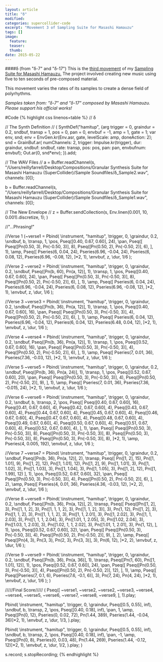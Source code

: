 ```yaml
---
layout: article
title: "δ"
modified:
categories: supercollider-code
excerpt: "Movement 3 of Sampling Suite for Masashi Hamauzu"
tags: []
image:
  feature:
  teaser:
  thumb:
date: 2015-05-22
---
```

####δ (from "δ-7" and "δ-17")
This is the [third movement](https://soundcloud.com/capybarrage-reilly/etude-from-etude-no-8-in-g-minor-op-4?in=capybarrage-reilly/sets/sampling-suite-for-masashi-1) of my [Sampling Suite for Masashi Hamauzu.](https://soundcloud.com/capybarrage-reilly/sets/sampling-suite-for-masashi-1)  The project involved creating new music using five to ten seconds of pre-composed material.

This movement varies the rates of its samples to create a dense field of polyrhythms.  

*Samples taken from: "δ-7" and "δ-17" composed by Masashi Hamauzu.  Please support his official works!*


#Code
{% highlight css linenos=table %}
// δ

// The Synth Definition //
(
SynthDef("hamitup", {arg trigger = 0, graindur = 0.2, sndbuf, transp = 1, pos = 0, pan = 0, envbuf = -1, amp = 1, gate = 1;
var env, snd;
env = EnvGen.kr(Env.asr, gate, levelScale: amp, doneAction: 2);
snd = GrainBuf.ar(
numChannels: 2,
trigger: Impulse.kr(trigger),
dur: graindur,
sndbuf: sndbuf,
rate: transp,
pos: pos,
pan: pan,
envbufnum: envbuf);
Out.ar(0, snd*env);
}).add;

// The WAV Files //
a = Buffer.readChannel(s, "/Users/reillyfarrell/Desktop/Compositions/Granular Synthesis Suite for Masashi Hamauzu (SuperCollider)/Sample Soundfiles/δ_Sample2.wav", channels: [0]);

b = Buffer.readChannel(s, "/Users/reillyfarrell/Desktop/Compositions/Granular Synthesis Suite for Masashi Hamauzu (SuperCollider)/Sample Soundfiles/δ_Sample1.wav", channels: [0]);

// The New Envelope //
z = Buffer.sendCollection(s, Env.linen(0.001, 10, 0.001).discretize, 1);
)

//"...Phrasing!"

//Verse 1
(~verse1 = Pbind(
\instrument, "hamitup",
\trigger, 0,
\graindur, 0.2,
\sndbuf, b,
\transp, 1,
\pos, Pseq([0.40, 0.67, 0.60], 24),
\pan, Pseq([
Pseq([Pn(0.50, 3), Pn(-0.50, 3)], 8),
Pseq([Pn(0.50, 2), Pn(-0.50, 2)], 6),
], 1),
\amp, Pseq([
Pseries(6, 0.04, 24), Pseries(6.96, -0.04, 24),
Pseries(6, 0.08, 12), Pseries(6.96, -0.08, 12),
]*2, 1),
\envbuf, z,
\dur, 1/6
);

//Verse 2
~verse2 = Pbind(
\instrument, "hamitup",
\trigger, 0,
\graindur, 0.2,
\sndbuf, Pseq([Pn(b, 60), Pn(a, 12)], 1),
\transp, 1,
\pos, Pseq([0.40, 0.67, 0.60], 24),
\pan, Pseq([
Pseq([Pn(0.50, 3), Pn(-0.50, 3)], 8),
Pseq([Pn(0.50, 2), Pn(-0.50, 2)], 6),
], 1),
\amp, Pseq([
Pseries(6, 0.04, 24), Pseries(6.96, -0.04, 24),
Pseries(6, 0.08, 12), Pseries(6.96, -0.08, 12),
]*2, 1),
\envbuf, z,
\dur, 1/6
);

//Verse 3
~verse3 = Pbind(
\instrument, "hamitup",
\trigger, 0,
\graindur, 0.2,
\sndbuf, Pseq([Pn(b, 36), Pn(a, 12)], 1),
\transp, 1,
\pos, Pseq([0.40, 0.67, 0.60], 16),
\pan, Pseq([
Pseq([Pn(0.50, 3), Pn(-0.50, 3)], 4),
Pseq([Pn(0.50, 2), Pn(-0.50, 2)], 6),
], 1),
\amp, Pseq([
Pseries(6, 0.04, 12), Pseries(6.96, -0.04, 12),
Pseries(6, 0.04, 12), Pseries(6.48, 0.04, 12),
]*2, 1),
\envbuf, z,
\dur, 1/6
);

//Verse 4
~verse4 = Pbind(
\instrument, "hamitup",
\trigger, 0,
\graindur, 0.2,
\sndbuf, Pseq([Pn(b, 36), Pn(a, 12)], 1),
\transp, 1,
\pos, Pseq([0.52, 0.67, 0.60], 16),
\pan, Pseq([
Pseq([Pn(0.50, 3), Pn(-0.50, 3)], 4),
Pseq([Pn(0.50, 2), Pn(-0.50, 2)], 6),
], 1),
\amp, Pseq([
Pseries(7, 0.01, 36), Pseries(7.36, -0.03, 12),
]*2, 1),
\envbuf, z,
\dur, 1/6
);

//Verse 5
~verse5 = Pbind(
\instrument, "hamitup",
\trigger, 0,
\graindur, 0.2,
\sndbuf, Pseq([Pn(b, 36), Pn(a, 24)], 1),
\transp, 1,
\pos, Pseq([0.52, 0.67, 0.60], 20),
\pan, Pseq([
Pseq([Pn(0.50, 3), Pn(-0.50, 3)], 4),
Pseq([Pn(0.50, 2), Pn(-0.50, 2)], 9),
], 1),
\amp, Pseq([
Pseries(7, 0.01, 36), Pseries(7.36, -0.015, 24),
]*2, 1),
\envbuf, z,
\dur, 1/6
);

//Verse 6
~verse6 = Pbind(
\instrument, "hamitup",
\trigger, 0,
\graindur, 0.2,
\sndbuf, b,
\transp, 2,
\pos, Pseq([
Pseq([0.40, 0.67, 0.60], 16),
Pseq([0.41, 0.67, 0.60], 4),
Pseq([0.42, 0.67, 0.60], 4),
Pseq([0.43, 0.67, 0.60], 4),
Pseq([0.44, 0.67, 0.60], 4),
Pseq([0.45, 0.67, 0.60], 4),
Pseq([0.46, 0.67, 0.60], 4),
Pseq([0.47, 0.67, 0.60], 4),
Pseq([0.48, 0.67, 0.60], 4),
Pseq([0.49, 0.67, 0.60], 4),
Pseq([0.50, 0.67, 0.60], 4),
Pseq([0.51, 0.67, 0.60], 4),
Pseq([0.52, 0.67, 0.60], 4),
], 1),
\pan, Pseq([
Pseq([Pn(0.50, 3), Pn(-0.50, 3)], 8),
Pseq([Pn(0.50, 3), Pn(-0.50, 3)], 8),
Pseq([Pn(0.50, 3), Pn(-0.50, 3)], 8),
Pseq([Pn(0.50, 3), Pn(-0.50, 3)], 8),
]*2, 1),
\amp, Pseries(4, 0.005, 192),
\envbuf, z,
\dur, 1/6
);

//Verse 7
~verse7 = Pbind(
\instrument, "hamitup",
\trigger, 0,
\graindur, 0.2,
\sndbuf, Pseq([Pn(b, 36), Pn(a, 12)], 2),
\transp, Pseq([
Pn([1, 2], 15), Pn([1, 1.01], 9),
Pn([1, 2], 12), Pn([1, 1.01], 12),
Pn([1, 2], 9), Pn([1, 1.01], 3), Pn([1, 1.02], 3), Pn([1, 1.03], 3), Pn([1, 1.04], 3), Pn([1, 1.05], 3),
Pn([1, 2], 12), Pn([1, 1.99], 12)
], 1),
\pos, Pseq([0.52, 0.67, 0.60], 32),
\pan, Pseq([
Pseq([Pn(0.50, 3), Pn(-0.50, 3)], 4),
Pseq([Pn(0.50, 2), Pn(-0.50, 2)], 6),
], 2),
\amp, Pseq([
Pseries(4, 0.01, 36), Pseries(4.36, -0.03, 12),
]*2, 2),
\envbuf, z,
\dur, 1/6
);

//Verse 8
~verse8 = Pbind(
\instrument, "hamitup",
\trigger, 0,
\graindur, 0.2,
\sndbuf, Pseq([Pn(b, 36), Pn(a, 12)], 2),
\transp, Pseq([
		Pseq([Pn([1, 2], 3), Pn([1, 1, 2], 3), Pn([1, 1, 1, 2], 3), Pn([1, 1, 2], 3)], 3),
		Pn(1, 12),
		Pn([1, 2], 3), Pn([1, 1, 2], 3), Pn([1, 1, 1, 2], 3), Pn([1, 1, 2.01], 3),
		Pn([1, 2.02], 3), Pn([1, 1, 2.03], 3), Pn([1, 1, 1, 2.04], 3), Pn([1.01, 1, 2.05], 3),
		Pn([1.02, 2.04], 3), Pn([1.03, 1, 2.03], 3), Pn([1.02, 1, 1, 2.02], 3), Pn([1.01, 1, 2.01], 3),
		Pn(1, 12),
], 1),
\pos, Pseq([0.52, 0.67, 0.60], 32),
\pan, Pseq([
Pseq([Pn(0.50, 3), Pn(-0.50, 3)], 4),
Pseq([Pn(0.50, 2), Pn(-0.50, 2)], 9),
], 2),
\amp, Pseq([
Pseq([Pn(4, 3), Pn(3, 3), Pn(2, 3), Pn(3, 3)], 3),
Pn(6, 12),
]*2, 2),
\envbuf, z,
\dur, 1/6
);

//Verse 9
~verse9 = Pbind(
\instrument, "hamitup",
\trigger, 0,
\graindur, 0.2,
\sndbuf, Pseq([Pn(b, 36), Pn(a, 36)], 1),
\transp, Pseq([Pn(1, 60), Pn([1, 1.01], 12)], 1),
\pos, Pseq([0.52, 0.67, 0.60], 24),
\pan, Pseq([
Pseq([Pn(0.50, 3), Pn(-0.50, 3)], 4),
Pseq([Pn(0.50, 2), Pn(-0.50, 2)], 12),
], 1),
\amp, Pseq([
Pseq([Pseries(7, 0.1, 6), Pseries(7.6, -0.1, 6)], 3),
Pn(7, 24),
Pn(4, 24),
]*2, 1),
\envbuf, z,
\dur, 1/6
);
)

/////Final Score/////
(
Pseq([
~verse1,
~verse2,
~verse2,
~verse3,
~verse4,
~verse4,
~verse5,
~verse6,
~verse7,
~verse8,
~verse9,
], 1).play;

Pbind(
\instrument, "hamitup",
\trigger, 0,
\graindur, Pseq([0.5, 0.55], inf),
\sndbuf, b,
\transp, 2,
\pos, Pseq([0.40, 0.18], inf),
\pan, 1,
\amp, Pseq([Pn(0, 12), Pseries(0, 0.02, 72), Pn(1.44, 389), Pseries(1.44, -0.04, 36)]*2, 1),
\envbuf, z,
\dur, 1/3,
).play;

Pbind(
\instrument, "hamitup",
\trigger, 0,
\graindur, Pseq([0.5, 0.55], inf),
\sndbuf, b,
\transp, 2,
\pos, Pseq([0.40, 0.18], inf),
\pan, -1,
\amp, Pseq([Pn(0, 8), Pseries(0, 0.03, 48), Pn(1.44, 269), Pseries(1.44, -0.12, 12)]*2, 1),
\envbuf, z,
\dur, 1/2,
).play;
)

s.record;
s.stopRecording;
{% endhighlight %}
